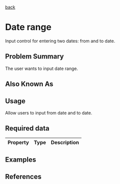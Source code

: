 [back](#)

# Date range

Input control for entering two dates: from and  to date.

## Problem Summary

The user wants to input date range. 

## Also Known As



## Usage

Allow users to input from date and to date.

## Required data


Property | Type | Description
------------ | ------------- | -------------

## Examples



## References




